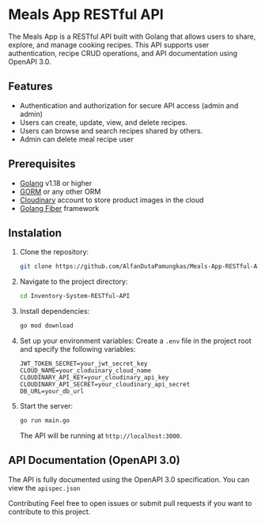 # Meals App RESTful API
The Meals App is a RESTful API built with Golang that allows users to share, explore, and manage cooking recipes. This API supports user authentication, recipe CRUD operations, and API documentation using OpenAPI 3.0.

## Features
- Authentication and authorization for secure API access (admin and admin)
- Users can create, update, view, and delete recipes.
- Users can browse and search recipes shared by others.
- Admin can delete meal recipe user

## Prerequisites
- [Golang](https://golang.org/doc/install) v1.18 or higher
- [GORM](https://gorm.io/) or any other ORM
- [Cloudinary](https://cloudinary.com/) account to store product images in the cloud
- [Golang Fiber](https://gofiber.io/) framework

## Instalation
1. Clone the repository:
    ```bash
    git clone https://github.com/AlfanDutaPamungkas/Meals-App-RESTful-API.git
    ```
2. Navigate to the project directory:
    ```bash
    cd Inventory-System-RESTful-API
    ```
3. Install dependencies:
    ```bash
    go mod download
    ```
4. Set up your environment variables:
    Create a `.env` file in the project root and specify the following variables:
    ```env
    JWT_TOKEN_SECRET=your_jwt_secret_key
    CLOUD_NAME=your_cloduinary_cloud_name
    CLOUDINARY_API_KEY=your_cloudinary_api_key
    CLOUDINARY_API_SECRET=your_cloudinary_api_secret
    DB_URL=your_db_url
    ```
5. Start the server:
    ```bash
    go run main.go
    ```
    The API will be running at `http://localhost:3000`.

## API Documentation (OpenAPI 3.0)

The API is fully documented using the OpenAPI 3.0 specification. You can view the  `apispec.json`

Contributing
Feel free to open issues or submit pull requests if you want to contribute to this project.
